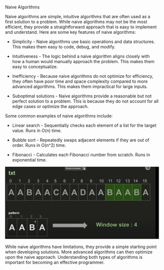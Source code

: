
Naive Algorithms

Naive algorithms are simple, intuitive algorithms that are often used as a first solution to a problem. While naive algorithms may not be the most efficient, they provide a straightforward approach that is easy to implement and understand. Here are some key features of naive algorithms:

-   Simplicity - Naive algorithms use basic operations and data structures. This makes them easy to code, debug, and modify.
    
-   Intuitiveness - The logic behind a naive algorithm aligns closely with how a human would manually approach the problem. This makes them easy to conceptualize.
    
-   Inefficiency - Because naive algorithms do not optimize for efficiency, they often have poor time and space complexity compared to more advanced algorithms. This makes them impractical for large inputs.
    
-   Suboptimal solutions - Naive algorithms provide a reasonable but not perfect solution to a problem. This is because they do not account for all edge cases or optimize the approach.
    

Some common examples of naive algorithms include:

-   Linear search - Sequentially checks each element of a list for the target value. Runs in O(n) time.
    
-   Bubble sort - Repeatedly swaps adjacent elements if they are out of order. Runs in O(n^2) time.
    
-   Fibonacci - Calculates each Fibonacci number from scratch. Runs in exponential time.
    


![load image...](./Help/img_1.png)

While naive algorithms have limitations, they provide a simple starting point when developing solutions. More advanced algorithms can then optimize upon the naive approach. Understanding both types of algorithms is important for becoming an effective programmer.
